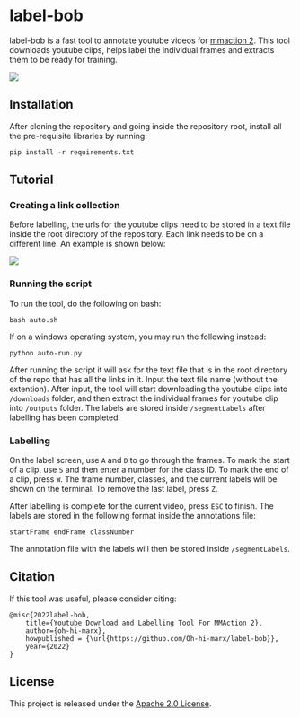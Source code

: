 # label-bob
label-bob is a fast tool to annotate youtube videos for [mmaction 2](https://github.com/open-mmlab/mmaction2). This tool downloads youtube clips, helps label the individual frames and extracts them to be ready for training.

![](https://github.com/Oh-hi-marx/label-bob/blob/readme/readme/ui.png)

## Installation
After cloning the repository and going inside the repository root, install all the pre-requisite libraries by running:
```
pip install -r requirements.txt
```

## Tutorial
### Creating a link collection
Before labelling, the urls for the youtube clips need to be stored in a text file inside the root directory of the repository. Each link needs to be on a different line. An example is shown below:

![](https://github.com/Oh-hi-marx/label-bob/blob/readme/readme/link-collection.png)

### Running the script
To run the tool, do the following on bash:
```
bash auto.sh
```
If on a windows operating system, you may run the following instead:
```
python auto-run.py
```

After running the script it will ask for the text file that is in the root directory of the repo that has all the links in it. Input the text file name (without the extention). After input, the tool will start downloading the youtube clips into ```/downloads``` folder, and then extract the individual frames for youtube clip into ```/outputs``` folder. The labels are stored inside ```/segmentLabels``` after labelling has been completed.

### Labelling
On the label screen, use ```A``` and ```D``` to go through the frames. To mark the start of a clip, use ```S``` and then enter a number for the class ID. To mark the end of a clip, press ```W```. The frame number, classes, and the current labels will be shown on the terminal. To remove the last label, press ```Z```.



After labelling is complete for the current video, press ```ESC``` to finish. The labels are stored in the following format inside the annotations file:
```
startFrame endFrame classNumber
```
The annotation file with the labels will then be stored inside ```/segmentLabels```.

## Citation
If this tool was useful, please consider citing:
```
@misc{2022label-bob,
    title={Youtube Download and Labelling Tool For MMAction 2},
    author={oh-hi-marx},
    howpublished = {\url{https://github.com/Oh-hi-marx/label-bob}},
    year={2022}
}
```

## License
This project is released under the [Apache 2.0 License](https://www.apache.org/licenses/LICENSE-2.0).
